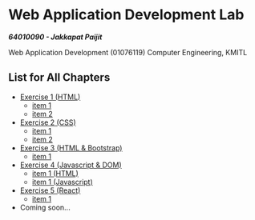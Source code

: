 # Web Application Development Lab

***64010090 - Jakkapat Paijit*** 

Web Application Development (01076119) Computer Engineering, KMITL<br>

## List for All Chapters

+ <a href="./exercise-01/exercise_1.pdf">Exercise 1 (HTML)<a/>
  - <a href="./exercise-01/item_1.html">item 1<a/>
  - <a href="./exercise-01/item_2.html">item 2<a/>
+ <a href="./exercise-02/exercise_2.pdf">Exercise 2 (CSS)<a/>
  - <a href="./exercise-02/item_1.html">item 1<a/>
  - <a href="./exercise-02/item_1.html">item 2<a/>
+ <a href="./exercise-03/exercise_3.png">Exercise 3 (HTML & Bootstrap)<a/>
  - <a href="./exercise-03/item_1.html">item 1<a/>
+ <a href="https://www.youtube.com/watch?v=2zQhqmFHnWI">Exercise 4 (Javascript & DOM)<a/>
  - <a href="./exercise-04/item_1.html">item 1 (HTML)<a/>
  - <a href="./exercise-04/item_1.html">item 1 (Javascript)<a/>
+ <a href="https://www.youtube.com/watch?v=OzSOfKtENBo">Exercise 5 (React)<a/>
  - <a href="./exercise-05/src/" target="_blank">item 1<a/>
+ Coming soon...

